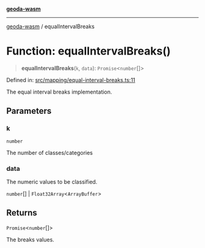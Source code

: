 [**geoda-wasm**](../README.md)

***

[geoda-wasm](../globals.md) / equalIntervalBreaks

# Function: equalIntervalBreaks()

> **equalIntervalBreaks**(`k`, `data`): `Promise`\<`number`[]\>

Defined in: [src/mapping/equal-interval-breaks.ts:11](https://github.com/GeoDaCenter/geoda-lib/blob/0ad3977fd23db605b1dc766f99d329a28ef59f68/src/js/src/mapping/equal-interval-breaks.ts#L11)

The equal interval breaks implementation.

## Parameters

### k

`number`

The number of classes/categories

### data

The numeric values to be classified.

`number`[] | `Float32Array`\<`ArrayBuffer`\>

## Returns

`Promise`\<`number`[]\>

The breaks values.
